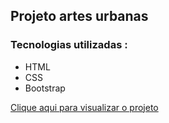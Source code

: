 ## Projeto artes urbanas
<h3> Tecnologias utilizadas :</h3>
<ul>
    <li>HTML</li>
    <li>CSS</li>
    <li>Bootstrap</li>
</ul>


[Clique aqui para visualizar o projeto](https://alanpedrod.github.io/projeto-artes-urbanas/) 
